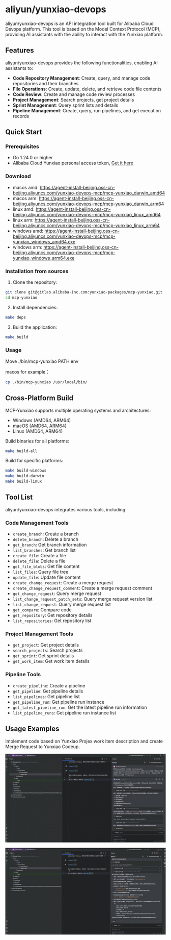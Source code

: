 # aliyun/yunxiao-devops

aliyun/yunxiao-devops is an API integration tool built for Alibaba Cloud Devops platform. This tool is based on the Model Context Protocol (MCP), providing AI assistants with the ability to interact with the Yunxiao platform.

## Features

aliyun/yunxiao-devops provides the following functionalities, enabling AI assistants to:

* **Code Repository Management**: Create, query, and manage code repositories and their branches
* **File Operations**: Create, update, delete, and retrieve code file contents
* **Code Review**: Create and manage code review processes
* **Project Management**: Search projects, get project details
* **Sprint Management**: Query sprint lists and details
* **Pipeline Management**: Create, query, run pipelines, and get execution records

## Quick Start

### Prerequisites

* Go 1.24.0 or higher
* Alibaba Cloud Yunxiao personal access token, [Get it here](https://help.aliyun.com/zh/yunxiao/developer-reference/obtain-personal-access-token?spm=a2c4g.11186623.help-menu-150040.d_5_0_1.5dc72af2GnT64i)

### Download 

* macos amd: https://agent-install-beijing.oss-cn-beijing.aliyuncs.com/yunxiao-devops-mcp/mcp-yunxiao_darwin_amd64
* macos arm: https://agent-install-beijing.oss-cn-beijing.aliyuncs.com/yunxiao-devops-mcp/mcp-yunxiao_darwin_arm64
* linux amd: https://agent-install-beijing.oss-cn-beijing.aliyuncs.com/yunxiao-devops-mcp/mcp-yunxiao_linux_amd64
* linux arm: https://agent-install-beijing.oss-cn-beijing.aliyuncs.com/yunxiao-devops-mcp/mcp-yunxiao_linux_arm64
* windows amd: https://agent-install-beijing.oss-cn-beijing.aliyuncs.com/yunxiao-devops-mcp/mcp-yunxiao_windows_amd64.exe
* windows arm: https://agent-install-beijing.oss-cn-beijing.aliyuncs.com/yunxiao-devops-mcp/mcp-yunxiao_windows_arm64.exe

### Installation from sources

1. Clone the repository:

```bash
git clone git@gitlab.alibaba-inc.com:yunxiao-packages/mcp-yunxiao.git
cd mcp-yunxiao
```

2. Install dependencies:

```bash
make deps
```

3. Build the application:

```bash
make build
```

### Usage
Move ./bin/mcp-yunxiao PATH env

macos for example：
```bash
cp ./bin/mcp-yunxiao /usr/local/bin/ 
```

## Cross-Platform Build

MCP-Yunxiao supports multiple operating systems and architectures:

* Windows (AMD64, ARM64)
* macOS (AMD64, ARM64)
* Linux (AMD64, ARM64)

Build binaries for all platforms:

```bash
make build-all
```

Build for specific platforms:

```bash
make build-windows
make build-darwin
make build-linux
```

## Tool List

aliyun/yunxiao-devops integrates various tools, including:

### Code Management Tools

- `create_branch`: Create a branch
- `delete_branch`: Delete a branch
- `get_branch`: Get branch information
- `list_branches`: Get branch list
- `create_file`: Create a file
- `delete_file`: Delete a file
- `get_file_blobs`: Get file content
- `list_files`: Query file tree
- `update_file`: Update file content
- `create_change_request`: Create a merge request
- `create_change_request_comment`: Create a merge request comment
- `get_change_request`: Query merge request
- `list_change_request_patch_sets`: Query merge request version list
- `list_change_request`: Query merge request list
- `get_compare`: Compare code
- `get_repository`: Get repository details
- `list_repositories`: Get repository list

### Project Management Tools

- `get_project`: Get project details
- `search_projects`: Search projects
- `get_sprint`: Get sprint details
- `get_work_item`: Get work item details

### Pipeline Tools

- `create_pipeline`: Create a pipeline
- `get_pipeline`: Get pipeline details
- `list_pipelines`: Get pipeline list
- `get_pipeline_run`: Get pipeline run instance
- `get_latest_pipeline_run`: Get the latest pipeline run information
- `list_pipeline_runs`: Get pipeline run instance list

## Usage Examples
Implement code based on Yunxiao Projex work item description and create Merge Request to Yunxiao Codeup.

![img.png](img/img_7.png)

![img.png](img/img_8.png)